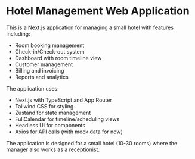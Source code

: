 <!-- Use this file to provide workspace-specific custom instructions to Copilot. For more details, visit https://code.visualstudio.com/docs/copilot/copilot-customization#_use-a-githubcopilotinstructionsmd-file -->

# Hotel Management Web Application

This is a Next.js application for managing a small hotel with features including:
- Room booking management
- Check-in/Check-out system
- Dashboard with room timeline view
- Customer management
- Billing and invoicing
- Reports and analytics

The application uses:
- Next.js with TypeScript and App Router
- Tailwind CSS for styling
- Zustand for state management
- FullCalendar for timeline/scheduling views
- Headless UI for components
- Axios for API calls (with mock data for now)

The application is designed for a small hotel (10-30 rooms) where the manager also works as a receptionist.
